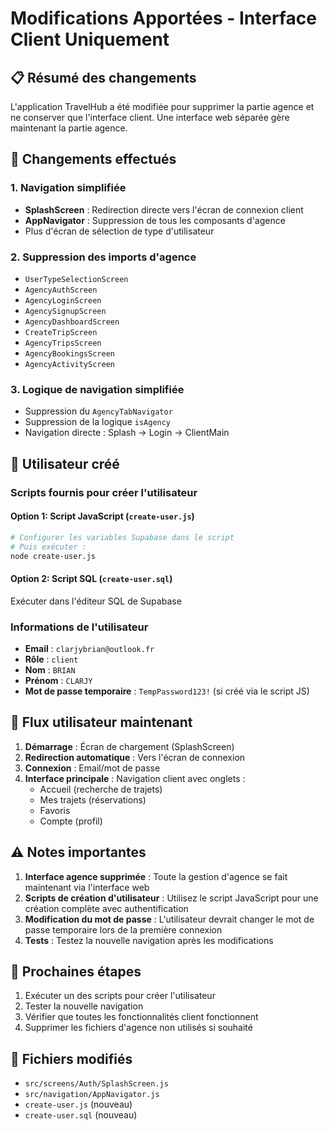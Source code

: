 # Modifications Apportées - Interface Client Uniquement

## 📋 Résumé des changements

L'application TravelHub a été modifiée pour supprimer la partie agence et ne conserver que l'interface client. Une interface web séparée gère maintenant la partie agence.

## 🔄 Changements effectués

### 1. Navigation simplifiée
- **SplashScreen** : Redirection directe vers l'écran de connexion client
- **AppNavigator** : Suppression de tous les composants d'agence
- Plus d'écran de sélection de type d'utilisateur

### 2. Suppression des imports d'agence
- `UserTypeSelectionScreen`
- `AgencyAuthScreen`
- `AgencyLoginScreen` 
- `AgencySignupScreen`
- `AgencyDashboardScreen`
- `CreateTripScreen`
- `AgencyTripsScreen`
- `AgencyBookingsScreen`
- `AgencyActivityScreen`

### 3. Logique de navigation simplifiée
- Suppression du `AgencyTabNavigator`
- Suppression de la logique `isAgency`
- Navigation directe : Splash → Login → ClientMain

## 👤 Utilisateur créé

### Scripts fournis pour créer l'utilisateur

#### Option 1: Script JavaScript (`create-user.js`)
```bash
# Configurer les variables Supabase dans le script
# Puis exécuter :
node create-user.js
```

#### Option 2: Script SQL (`create-user.sql`)
Exécuter dans l'éditeur SQL de Supabase

### Informations de l'utilisateur
- **Email** : `clarjybrian@outlook.fr`
- **Rôle** : `client`
- **Nom** : `BRIAN`
- **Prénom** : `CLARJY`
- **Mot de passe temporaire** : `TempPassword123!` (si créé via le script JS)

## 🚀 Flux utilisateur maintenant

1. **Démarrage** : Écran de chargement (SplashScreen)
2. **Redirection automatique** : Vers l'écran de connexion
3. **Connexion** : Email/mot de passe
4. **Interface principale** : Navigation client avec onglets :
   - Accueil (recherche de trajets)
   - Mes trajets (réservations)
   - Favoris
   - Compte (profil)

## ⚠️ Notes importantes

1. **Interface agence supprimée** : Toute la gestion d'agence se fait maintenant via l'interface web
2. **Scripts de création d'utilisateur** : Utilisez le script JavaScript pour une création complète avec authentification
3. **Modification du mot de passe** : L'utilisateur devrait changer le mot de passe temporaire lors de la première connexion
4. **Tests** : Testez la nouvelle navigation après les modifications

## 🔧 Prochaines étapes

1. Exécuter un des scripts pour créer l'utilisateur
2. Tester la nouvelle navigation
3. Vérifier que toutes les fonctionnalités client fonctionnent
4. Supprimer les fichiers d'agence non utilisés si souhaité

## 📁 Fichiers modifiés

- `src/screens/Auth/SplashScreen.js`
- `src/navigation/AppNavigator.js`
- `create-user.js` (nouveau)
- `create-user.sql` (nouveau)
